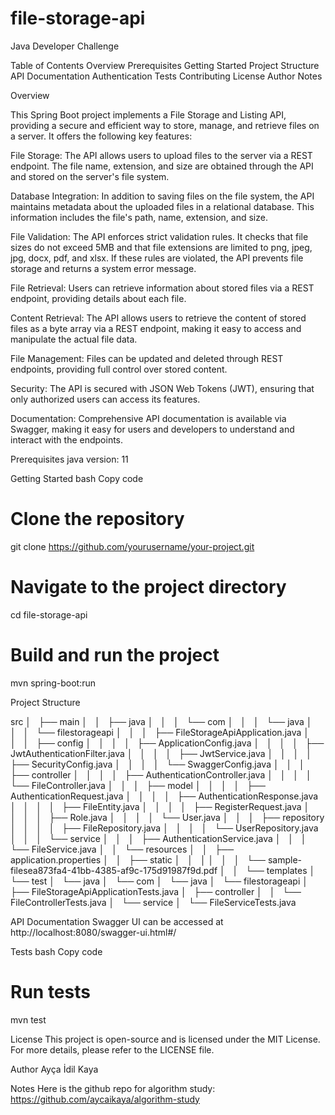 # file-storage-api
Java Developer Challenge

Table of Contents
Overview
Prerequisites
Getting Started
Project Structure
API Documentation
Authentication
Tests
Contributing
License
Author
Notes


Overview

This Spring Boot project implements a File Storage and Listing API, providing a secure and efficient way to store, manage, and retrieve files on a server. It offers the following key features:

File Storage: 
The API allows users to upload files to the server via a REST endpoint. The file name, extension, and size are obtained through the API and stored on the server's file system.

Database Integration:
In addition to saving files on the file system, the API maintains metadata about the uploaded files in a relational database. This information includes the file's path, name, extension, and size.

File Validation:
The API enforces strict validation rules. It checks that file sizes do not exceed 5MB and that file extensions are limited to png, jpeg, jpg, docx, pdf, and xlsx. If these rules are violated, the API prevents file storage and returns a system error message.

File Retrieval:
Users can retrieve information about stored files via a REST endpoint, providing details about each file.

Content Retrieval:
The API allows users to retrieve the content of stored files as a byte array via a REST endpoint, making it easy to access and manipulate the actual file data.

File Management: Files can be updated and deleted through REST endpoints, providing full control over stored content.

Security: 
The API is secured with JSON Web Tokens (JWT), ensuring that only authorized users can access its features.

Documentation:
Comprehensive API documentation is available via Swagger, making it easy for users and developers to understand and interact with the endpoints.


Prerequisites
java version: 11


Getting Started
bash
Copy code
# Clone the repository
git clone https://github.com/yourusername/your-project.git

# Navigate to the project directory
cd file-storage-api

# Build and run the project
mvn spring-boot:run


Project Structure

src
│   ├── main
│   │   ├── java
│   │   │   └── com
│   │   │       └── java
│   │   │           └── filestorageapi
│   │   │               ├── FileStorageApiApplication.java
│   │   │               ├── config
│   │   │               │   ├── ApplicationConfig.java
│   │   │               │   ├── JwtAuthenticationFilter.java
│   │   │               │   ├── JwtService.java
│   │   │               │   ├── SecurityConfig.java
│   │   │               │   └── SwaggerConfig.java
│   │   │               ├── controller
│   │   │               │   ├── AuthenticationController.java
│   │   │               │   └── FileController.java
│   │   │               ├── model
│   │   │               │   ├── AuthenticationRequest.java
│   │   │               │   ├── AuthenticationResponse.java
│   │   │               │   ├── FileEntity.java
│   │   │               │   ├── RegisterRequest.java
│   │   │               │   ├── Role.java
│   │   │               │   └── User.java
│   │   │               ├── repository
│   │   │               │   ├── FileRepository.java
│   │   │               │   └── UserRepository.java
│   │   │               └── service
│   │   │                   ├── AuthenticationService.java
│   │   │                   └── FileService.java
│   │   └── resources
│   │       ├── application.properties
│   │       ├── static
│   │       │
│   │       │   └── sample-filesea873fa4-41bb-4385-af9c-175d91987f9d.pdf
│   │       └── templates
│   └── test
│       └── java
│           └── com
│               └── java
│                   └── filestorageapi
│                       ├── FileStorageApiApplicationTests.java
│                       ├── controller
│                       │   └── FileControllerTests.java
│                       └── service
│                           └── FileServiceTests.java



API Documentation
Swagger UI can be accessed at http://localhost:8080/swagger-ui.html#/

Tests
bash
Copy code
# Run tests
mvn test

License
This project is open-source and is licensed under the MIT License. For more details, please refer to the LICENSE file.

Author
Ayça İdil Kaya

Notes
Here is the github repo for algorithm study: https://github.com/aycaikaya/algorithm-study

